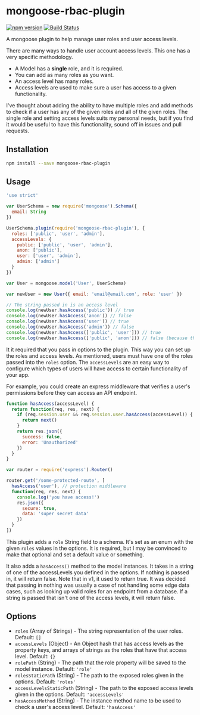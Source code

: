# mongoose-rbac-plugin

[![npm version](https://badge.fury.io/js/mongoose-rbac-plugin.svg)](https://badge.fury.io/js/mongoose-rbac-plugin)
[![Build Status](https://travis-ci.org/gumlet/mongoose-rbac-plugin.svg?branch=master)](https://travis-ci.org/gumlet/mongoose-rbac-plugin)

A mongoose plugin to help manage user roles and user access levels.

There are many ways to handle user account access levels. This one has a very
specific methodology.

- A Model has a **single** role, and it is required.
- You can add as many roles as you want.
- An access level has many roles.
- Access levels are used to make sure a user has access to a given
  functionality.

I've thought about adding the ability to have multiple roles and add methods to
check if a user has any of the given roles and all of the given roles. The
single role and setting access levels suits my personal needs, but if you find
it would be useful to have this functionality, sound off in issues and pull
requests.

## Installation

```bash
npm install --save mongoose-rbac-plugin
```

## Usage

```javascript
'use strict'

var UserSchema = new require('mongoose').Schema({
  email: String
})

UserSchema.plugin(require('mongoose-rbac-plugin'), {
  roles: ['public', 'user', 'admin'],
  accessLevels: {
    public: ['public', 'user', 'admin'],
    anon: ['public'],
    user: ['user', 'admin'],
    admin: ['admin']
  }
})

var User = mongoose.model('User', UserSchema)

var newUser = new User({ email: 'email@email.com', role: 'user' })

// The string passed in is an access level
console.log(newUser.hasAccess('public')) // true
console.log(newUser.hasAccess('anon')) // false
console.log(newUser.hasAccess('user')) // true
console.log(newUser.hasAccess('admin')) // false
console.log(newUser.hasAccess(['public', 'user'])) // true
console.log(newUser.hasAccess(['public', 'anon'])) // false (because the user isn't a part of 'anon' access level)
```

It it required that you pass in options to the plugin. This way you can set up
the roles and access levels. As mentioned, users must have one of the roles
passed into the `roles` option. The `accessLevels` are an easy way to configure
which types of users will have access to certain functionality of your app.

For example, you could create an express middleware that verifies a user's
permissions before they can access an API endpoint.

```javascript
function hasAccess(accessLevel) {
  return function(req, res, next) {
    if (req.session.user && req.session.user.hasAccess(accessLevel)) {
      return next()
    }
    return res.json({
      success: false,
      error: 'Unauthorized'
    })
  }
}

var router = require('express').Router()

router.get('/some-protected-route', [
  hasAccess('user'), // protection middleware
  function(req, res, next) {
    console.log('you have access!')
    res.json({
      secure: true,
      data: 'super secret data'
    })
  }
])
```

This plugin adds a `role` String field to a schema. It's set as an enum with the
given `roles` values in the options. It is required, but I may be convinced to
make that optional and set a default value or something.

It also adds a `hasAccess()` method to the model instances. It takes in a
string of one of the accessLevels you defined in the options. If nothing is
passed in, it will return false. Note that in v1, it used to return true. It was
decided that passing in nothing was usually a case of not handling some edge
data cases, such as looking up valid roles for an endpoint from a database. If a
string is passed that isn't one of the access levels, it will return false.

## Options

- `roles` (Array of Strings) - The string representation of the user roles.
  Default: `[]`
- `accessLevels` (Object) - An Object hash that has access levels as the
  property keys, and arrays of strings as the roles that have that access level.
  Default: `{}`
- `rolePath` (String) - The path that the role property will be saved to the
  model instance. Default: `'role'`
- `rolesStaticPath` (String) - The path to the exposed roles given in the
  options. Default: `'roles'`
- `accessLevelsStaticPath` (String) - The path to the exposed access levels
  given in the options. Default: `'accessLevels'`
- `hasAccessMethod` (String) - The instance method name to be used to check a
  user's access level. Default: `'hasAccess'`
